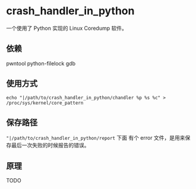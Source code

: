 # crash_handler_in_python 
一个使用了 Python 实现的 Linux Coredump 软件。

## 依赖
pwntool 
python-filelock 
gdb

## 使用方式
`echo "|/path/to/crash_handler_in_python/chandler %p %s %c" > /proc/sys/kernel/core_pattern `

## 保存路径
`"|/path/to/crash_handler_in_python/report` 下面
有个 error 文件，是用来保存最后一次失败的时候报告的错误。

## 原理
TODO